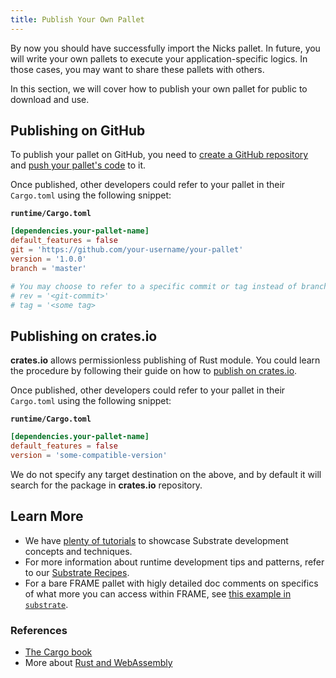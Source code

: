 ```yaml
---
title: Publish Your Own Pallet
---
```


By now you should have successfully import the Nicks pallet. In future, you will write your own pallets
to execute your application-specific logics. In those cases, you may want to share these pallets
with others.

In this section, we will cover how to publish your own pallet for public to download and use.

## Publishing on GitHub

To publish your pallet on GitHub, you need to
[create a GitHub repository](https://help.github.com/en/articles/create-a-repo) and
[push your pallet's code](https://help.github.com/en/articles/pushing-to-a-remote) to it.

Once published, other developers could refer to your pallet in their `Cargo.toml` using the
following snippet:

**`runtime/Cargo.toml`**

```TOML
[dependencies.your-pallet-name]
default_features = false
git = 'https://github.com/your-username/your-pallet'
version = '1.0.0'
branch = 'master'

# You may choose to refer to a specific commit or tag instead of branch
# rev = '<git-commit>'
# tag = '<some tag>
```

## Publishing on crates.io

**crates.io** allows permissionless publishing of Rust module. You could learn the procedure by
following their guide on how to [publish on crates.io](https://doc.rust-lang.org/cargo/reference/publishing.html).

Once published, other developers could refer to your pallet in their `Cargo.toml` using the
following snippet:

**`runtime/Cargo.toml`**

```TOML
[dependencies.your-pallet-name]
default_features = false
version = 'some-compatible-version'
```

We do not specify any target destination on the above, and by default it will search for the package
in **crates.io** repository.

## Learn More

- We have [plenty of tutorials](/tutorials) to showcase Substrate development concepts and
  techniques.
- For more information about runtime development tips and patterns, refer to our
  [Substrate Recipes](https://substrate.dev/recipes).
- For a bare FRAME pallet with higly detailed doc comments on specifics of what more you can access within FRAME, see [this example in `substrate`](https://github.com/paritytech/substrate/tree/master/frame/example).

### References

- [The Cargo book](https://doc.rust-lang.org/stable/cargo/)
- More about [Rust and WebAssembly](https://rustwasm.github.io/)
